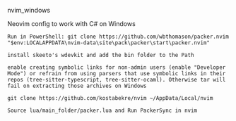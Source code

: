 nvim_windows

Neovim config to work with C# on Windows

    Run in PowerShell: git clone https://github.com/wbthomason/packer.nvim "$env:LOCALAPPDATA\nvim-data\site\pack\packer\start\packer.nvim"

    install skeeto's wdevkit and add the bin folder to the Path

    enable creating symbolic links for non-admin users (enable "Developer Mode") or refrain from using parsers that use symbolic links in their repos (tree-sitter-typescript, tree-sitter-ocaml). Otherwise tar will fail on extracting those archives on Windows
    
    git clone https://github.com/kostabekre/nvim ~/AppData/Local/nvim

    Source lua/main_folder/packer.lua and Run PackerSync in nvim


